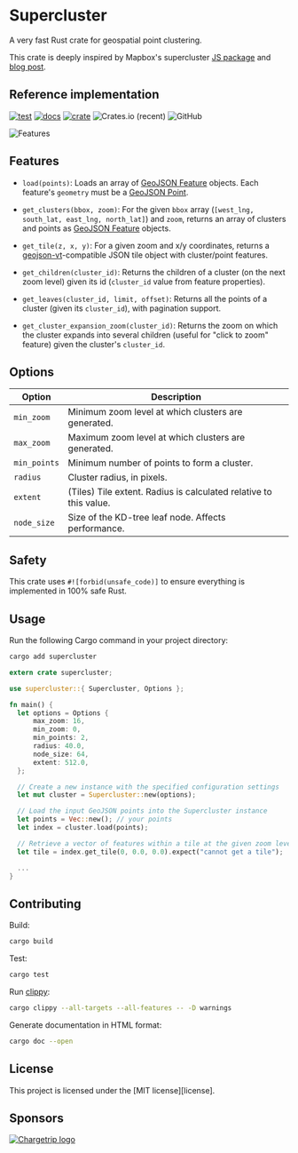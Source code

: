 # Supercluster

A very fast Rust crate for geospatial point clustering.

This crate is deeply inspired by Mapbox's supercluster [JS package](https://www.npmjs.com/package/supercluster) and [blog post](https://www.mapbox.com/blog/supercluster/).

## Reference implementation

[![test](https://github.com/chargetrip/supercluster-rust/actions/workflows/test.yml/badge.svg)](https://github.com/chargetrip/supercluster-rust/actions/workflows/test.yml)
[![docs](https://docs.rs/supercluster/badge.svg)](https://docs.rs/supercluster)
[![crate](https://img.shields.io/crates/v/supercluster.svg)](https://crates.io/crates/supercluster)
![Crates.io (recent)](https://img.shields.io/crates/dr/supercluster)
![GitHub](https://img.shields.io/github/license/chargetrip/supercluster-rust)

![Features](https://cloud.githubusercontent.com/assets/25395/11857351/43407b46-a40c-11e5-8662-e99ab1cd2cb7.gif)

## Features

- `load(points)`: Loads an array of [GeoJSON Feature](https://tools.ietf.org/html/rfc7946#section-3.2) objects. Each feature's `geometry` must be a [GeoJSON Point](https://tools.ietf.org/html/rfc7946#section-3.1.2).

- `get_clusters(bbox, zoom)`: For the given `bbox` array (`[west_lng, south_lat, east_lng, north_lat]`) and `zoom`, returns an array of clusters and points as [GeoJSON Feature](https://tools.ietf.org/html/rfc7946#section-3.2) objects.

- `get_tile(z, x, y)`: For a given zoom and x/y coordinates, returns a [geojson-vt](https://github.com/mapbox/geojson-vt)-compatible JSON tile object with cluster/point features.

- `get_children(cluster_id)`: Returns the children of a cluster (on the next zoom level) given its id (`cluster_id` value from feature properties).

- `get_leaves(cluster_id, limit, offset)`: Returns all the points of a cluster (given its `cluster_id`), with pagination support.

- `get_cluster_expansion_zoom(cluster_id)`: Returns the zoom on which the cluster expands into several children (useful for "click to zoom" feature) given the cluster's `cluster_id`.

## Options

| Option       | Description                                                       |
|--------------|-------------------------------------------------------------------|
| `min_zoom`   | Minimum zoom level at which clusters are generated.               |
| `max_zoom`   | Maximum zoom level at which clusters are generated.               |
| `min_points` | Minimum number of points to form a cluster.                       |
| `radius`     | Cluster radius, in pixels.                                        |
| `extent`     | (Tiles) Tile extent. Radius is calculated relative to this value. |
| `node_size`  | Size of the KD-tree leaf node. Affects performance.               |

## Safety

This crate uses `#![forbid(unsafe_code)]` to ensure everything is implemented in
100% safe Rust.

## Usage

Run the following Cargo command in your project directory:

```bash
cargo add supercluster
```

```rust
extern crate supercluster;

use supercluster::{ Supercluster, Options };

fn main() {
  let options = Options {
      max_zoom: 16,
      min_zoom: 0,
      min_points: 2,
      radius: 40.0,
      node_size: 64,
      extent: 512.0,
  };

  // Create a new instance with the specified configuration settings
  let mut cluster = Supercluster::new(options);

  // Load the input GeoJSON points into the Supercluster instance
  let points = Vec::new(); // your points
  let index = cluster.load(points);

  // Retrieve a vector of features within a tile at the given zoom level and tile coordinates
  let tile = index.get_tile(0, 0.0, 0.0).expect("cannot get a tile");

  ...
}
```

## Contributing

Build:

```bash
cargo build
```

Test:

```bash
cargo test
```

Run [clippy](https://github.com/rust-lang/rust-clippy):

```bash
cargo clippy --all-targets --all-features -- -D warnings
```

Generate documentation in HTML format:

```bash
cargo doc --open
```

## License

This project is licensed under the [MIT license][license].

## Sponsors

[![Chargetrip logo](https://chargetrip-files.s3.eu-central-1.amazonaws.com/logo-1.png)](https://www.chargetrip.com)
